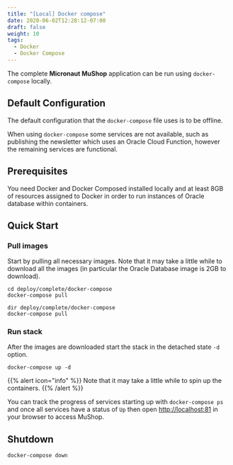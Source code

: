 ```yaml
---
title: "[Local] Docker compose"
date: 2020-06-02T12:28:12-07:00
draft: false
weight: 10
tags:
  - Docker
  - Docker Compose
---
```


The complete **Micronaut MuShop** application can be run using `docker-compose` locally.

## Default Configuration

The default configuration that the `docker-compose` file uses is to be offline.

When using `docker-compose` some services are not available, such as publishing the newsletter which uses an Oracle Cloud Function, however the remaining services are functional.

## Prerequisites

You need Docker and Docker Composed installed locally and at least 8GB of resources assigned to Docker in order to run instances of Oracle database within containers.

## Quick Start

### Pull images
Start by pulling all necessary images. Note that it may take a little while to download all the images (in particular the Oracle Database image is 2GB to download).

```shell--linux-macos
cd deploy/complete/docker-compose
docker-compose pull
```

```shell--win
dir deploy/complete/docker-compose
docker-compose pull
```

### Run stack
After the images are downloaded start the stack in the detached state `-d` option.

```shell
docker-compose up -d
```

{{% alert icon="info" %}}
Note that it may take a little while to spin up the containers.
{{% /alert %}}

You can track the progress of services starting up with `docker-compose ps` and once all services have a status of `Up` then open [http://localhost:81](http://localhost:81) in your browser to access MuShop.


## Shutdown

```shell
docker-compose down
```

